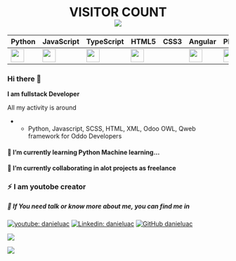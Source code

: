 <h1 align="center"> 
  VISITOR COUNT<br>
  <img src="https://profile-counter.glitch.me/AlienDev66/count.svg" />
</h1>

|<strong> Python </strong>|<strong> JavaScript </strong>|<strong> TypeScript </strong>| <strong> HTML5 </strong>|<strong> CSS3 </strong>|<strong> Angular</strong>|PHP
|-|-|-|-|-|-|-
|<img height="30" src="https://www.flaticon.com/svg/static/icons/svg/1822/1822899.svg"/>|<img height="30" src="https://www.flaticon.com/svg/static/icons/svg/919/919828.svg"/>|<img height="30" src="https://duckduckgo.com/i/b3730d88.png"/>|<img height="30" src="https://www.flaticon.com/svg/static/icons/svg/888/888859.svg"/>||<img height="30" src="https://angular.io/assets/images/logos/angular/angular.svg"/>|<img height="30" src="https://www.php.net/images/php8/logo_php8.svg"/>

### Hi there 👋

**I am fullstack Developer**


All my activity is around
- - Python, Javascript, SCSS, HTML, XML, Odoo OWL, Qweb framework for Oddo Developers
#### 🌱 I’m currently learning Python Machine learning...
#### 👯 I’m currently collaborating in alot projects as freelance
### ⚡ I am youtobe creator
##### 💬 If You need talk or know more about me, you can find me in
[![youtube: danieluac](https://img.shields.io/badge/-danieluac-red?style=flat-square&logo=youtube&logoColor=white&link=https://www.youtube.com/channel/UCZ1l98TPmhZr8r2cx18CCVQ?view_as=subscriber/)](https://www.youtube.com/channel/UCZ1l98TPmhZr8r2cx18CCVQ?view_as=subscriber/)
[![Linkedin: danieluac](https://img.shields.io/badge/-danieluac-blue?style=flat-square&logo=Linkedin&logoColor=white&link=https://www.linkedin.com/in/danieluac/)](https://www.linkedin.com/in/danieluac/)
[![GitHub danieluac](https://img.shields.io/github/followers/danieluac?label=follow&style=social)](https://github.com/danieluac)

<img src="https://github-readme-stats.vercel.app/api?username=danieluac&&show_icons=true&title_color=00bfff&icon_color=00bfff&text_color=ffffff&bg_color=151515">

<p align="center">
<a href="https://arshiamidos.github.io">
    <p>
        <img src="https://github-profile-trophy.vercel.app/?username=danieluac&column=7&theme=dracula" />
    </p>
</a>
</p>
